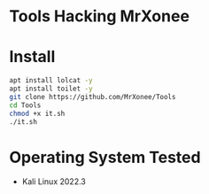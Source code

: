 # Tools Hacking MrXonee
# Install
```bash
apt install lolcat -y
apt install toilet -y
git clone https://github.com/MrXonee/Tools
cd Tools
chmod +x it.sh
./it.sh
```
# Operating System Tested
- Kali Linux 2022.3
